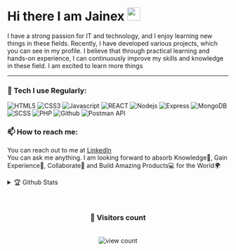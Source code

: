 # Hi there I am Jainex <img src="https://raw.githubusercontent.com/MartinHeinz/MartinHeinz/master/wave.gif" width="30px">

<!-- Hi, my name is Jainex. -->
I have a strong passion for IT and technology, and I enjoy learning new things in these fields. Recently, I have developed various projects, which you can see in my profile. I believe that through practical learning and hands-on experience, I can continuously improve my skills and knowledge in these field. I am excited to learn more things

---

<h3>🔭 Tech I use Regularly:</h3>
<p>
  <img alt="HTML5" src="https://img.shields.io/badge/HTML5-E34F26?style=flat-square&logo=html5&logoColor=white"/>
  <img alt="CSS3" src="https://img.shields.io/badge/CSS3-1572B6?style=flat-square&logo=css3&logoColor=white"/>
  <img alt="Javascript" src="https://img.shields.io/badge/javascript-%23323330.svg?style=flat-square&logo=javascript&logoColor=%23F7DF1E"/>
  <img alt="REACT" src="https://img.shields.io/badge/React-20232A?style=flat-square&logo=react&logoColor=61DAFB"/>
  <img alt="Nodejs" src="https://img.shields.io/badge/-Nodejs-43853d?style=flat-square&logo=Node.js&logoColor=white" />
  <img alt="Express" src="https://img.shields.io/badge/Express.js-404D59?style=flat-square" />
  <img alt="MongoDB" src="https://img.shields.io/badge/MongoDB-4EA94B?style=flat-square&logo=mongodb&logoColor=white"/>
  <img alt="SCSS" src="https://img.shields.io/badge/Sass-CC6699?style=flat-square&logo=sass&logoColor=white"/>
  <img alt="PHP" src="https://img.shields.io/badge/PHP-777BB4?style=flat-square&logo=php&logoColor=white"/>
  <img alt="Github" src="https://badges.aleen42.com/src/github.svg"/>
  <img alt="Postman API" src="https://img.shields.io/badge/Postman-FF6C37?style=flat-square&logo=postman&logoColor=white"/>
</p>


<h3>📫 How to reach me:</h3>
<p> You can reach out to me at <a href="https://www.linkedin.com/in/jainex-patel-80a1b5246/" >LinkedIn</a> 
<br>
You can ask me anything. I am looking forward to absorb Knowledge🧠, Gain Experience🧐, Collaborate🤝 and Build Amazing Products💻 for the World🌍

  <details>  
  <summary>🏆 Github Stats</summary>
  <br>
  <p><img src="https://github-readme-stats.vercel.app/api?username=jainex17&show_icons=true&locale=en&theme=dracula"/>
      <img src="https://github-readme-streak-stats.herokuapp.com/?user=jainex17&theme=dracula" />
    <img src="https://github-readme-stats.vercel.app/api/top-langs?username=jainex17&show_icons=true&locale=en&layout=compact&theme=dracula" />
  </p>
 </details>
<br/>
<br/>
  <h3 align="center">👀 Visitors count</h3>
<p align="center"> 
  <br>
<!--   <img src="https://profile-counter.glitch.me/Jainex17/count.svg" /> -->
  <img src="https://count.getloli.com/get/@jainex17?theme=rule34%22" alt="view count"/>
</p>
